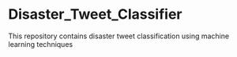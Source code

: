 # Disaster_Tweet_Classifier
This repository contains disaster tweet classification using machine learning techniques
